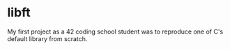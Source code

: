 # libft
My first project as a 42 coding school student was to reproduce one of C's default library from scratch.

